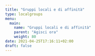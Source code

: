 ```yaml
---
title: "Gruppi locali e di affinità"
type: localgroups
menu:
  main:
    name: "Gruppi locali e di affinità"
    parent: "Agisci ora"
    weight: 80
date: 2021-04-25T17:16:11+02:00
draft: false
---
```


